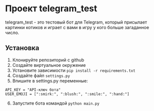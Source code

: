 # Проект telegram_test

telegram_test - это тестовый бот для Telegram, который присылает картинки котиков и 
играет с вами в игру у кого больше загаданное число.

## Установка

1. Клонируйте репозиторий с github
2. Создайте виртуальное окружение
3. Установите зависимости `pip install -r requirements.txt`
4. Создайте файл `settings.py`
5. Впишите в settings.py переменные:
```
API_KEY = "API-ключ бота"
USER_EMOJI = [":smirk:", ":blush:", ":smile:", ":hand:"]
```
6. Запустите бота командой `python main.py`
